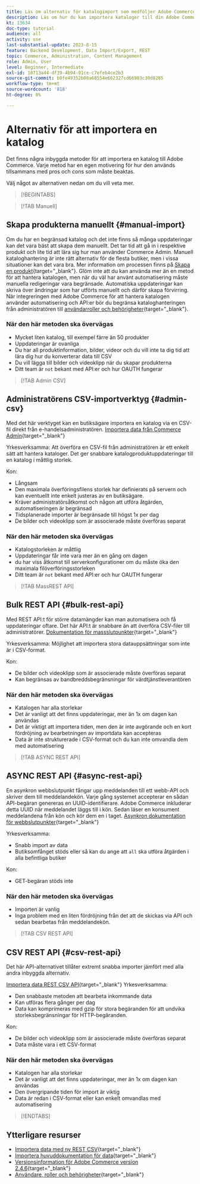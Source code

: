 ```yaml
---
title: Läs om alternativ för katalogimport som medföljer Adobe Commerce
description: Läs om hur du kan importera kataloger till din Adobe Commerce-butik med några av de inbyggda alternativen.
kt: 13634
doc-type: tutorial
audience: all
activity: use
last-substantial-update: 2023-8-15
feature: Backend Development, Data Import/Export, REST
topic: Commerce, Administration, Content Management
role: Admin, User
level: Beginner, Intermediate
exl-id: 18713a44-df39-4b94-91ce-c7efeb4ce2b3
source-git-commit: b0fe49352b00a68554e662327cd66983c30d8285
workflow-type: tm+mt
source-wordcount: '818'
ht-degree: 0%

---
```


# Alternativ för att importera en katalog

Det finns några inbyggda metoder för att importera en katalog till Adobe Commerce. Varje metod har en egen motivering för hur den används tillsammans med pros och cons som måste beaktas.

Välj något av alternativen nedan om du vill veta mer.

>[!BEGINTABS]

>[!TAB Manuell]

## Skapa produkterna manuellt {#manual-import}

Om du har en begränsad katalog och det inte finns så många uppdateringar kan det vara bäst att skapa dem manuellt. Det tar tid att gå in i respektive produkt och lite tid att lära sig hur man använder Commerce Admin. Manuell kataloghantering är inte rätt alternativ för de flesta butiker, men i vissa situationer kan det vara bra. Mer information om processen finns på [Skapa en produkt](https://experienceleague.adobe.com/docs/commerce-admin/catalog/products/product-create.html?lang=sv-SE){target="_blank"}. Glöm inte att du kan använda mer än en metod för att hantera katalogen, men när du väl har använt automatisering måste manuella redigeringar vara begränsade. Automatiska uppdateringar kan skriva över ändringar som har utförts manuellt och därför skapa förvirring. När integreringen med Adobe Commerce för att hantera katalogen använder automatisering och API:er bör du begränsa kataloghanteringen från administratören till [användarroller och behörigheter](https://experienceleague.adobe.com/docs/commerce-admin/systems/user-accounts/permissions-user-roles.html?lang=sv-SE){target="_blank"}.

### När den här metoden ska övervägas

- Mycket liten katalog, till exempel färre än 50 produkter
- Uppdateringar är ovanliga
- Du har all produktinformation, bilder, videor och du vill inte ta dig tid att lära dig hur du konverterar data till CSV
- Du vill lägga till bilder och videoklipp när du skapar produkterna
- Ditt team är `not` bekant med API:er och hur OAUTH fungerar

>[!TAB Admin CSV]

## Administratörens CSV-importverktyg {#admin-csv}

Med det här verktyget kan en butiksägare importera en katalog via en CSV-fil direkt från e-handelsadministratören.
[Importera data från Commerce Admin](https://experienceleague.adobe.com/docs/commerce-admin/systems/data-transfer/import/data-import.html?lang=sv-SE){target="_blank"}

Yrkesverksamma:
Att överföra en CSV-fil från administratören är ett enkelt sätt att hantera kataloger. Det ger snabbare katalogproduktuppdateringar till en katalog i måttlig storlek.

Kon:

- Långsam
- Den maximala överföringsfilens storlek har definierats på servern och kan eventuellt inte enkelt justeras av en butiksägare.
- Kräver administratörsåtkomst och någon att utföra åtgärden, automatiseringen är begränsad
- Tidsplanerade importer är begränsade till högst 1x per dag
- De bilder och videoklipp som är associerade måste överföras separat

### När den här metoden ska övervägas

- Katalogstorleken är måttlig
- Uppdateringar får inte vara mer än en gång om dagen
- du har viss åtkomst till serverkonfigurationer om du måste öka den maximala filöverföringsstorleken
- Ditt team är `not` bekant med API:er och hur OAUTH fungerar

>[!TAB MassREST API]

## Bulk REST API {#bulk-rest-api}

Med REST API:t för större datamängder kan man automatisera och få uppdateringar oftare. Det här API:t är snabbare än att överföra CSV-filer till administratörer.
[Dokumentation för massslutpunkter](https://developer.adobe.com/commerce/webapi/rest/use-rest/bulk-endpoints/){target="_blank"}

Yrkesverksamma:
Möjlighet att importera stora datauppsättningar som inte är i CSV-format.

Kon:

- De bilder och videoklipp som är associerade måste överföras separat
- Kan begränsas av bandbreddsbegränsningar för värdtjänstleverantören

### När den här metoden ska övervägas

- Katalogen har alla storlekar
- Det är vanligt att det finns uppdateringar, mer än 1x om dagen kan användas
- Det är viktigt att importera tiden, men den är inte avgörande och en kort fördröjning av bearbetningen av importdata kan accepteras
- Data är inte strukturerade i CSV-format och du kan inte omvandla dem med automatisering

>[!TAB ASYNC REST API]

## ASYNC REST API {#async-rest-api}

En asynkron webbslutpunkt fångar upp meddelanden till ett webb-API och skriver dem till meddelandekön. Varje gång systemet accepterar en sådan API-begäran genereras en UUID-identifierare. Adobe Commerce inkluderar detta UUID när meddelandet läggs till i kön. Sedan läser en konsument meddelandena från kön och kör dem en i taget.
[Asynkron dokumentation för webbslutpunkter](https://developer.adobe.com/commerce/webapi/rest/use-rest/asynchronous-web-endpoints/){target="_blank"}

Yrkesverksamma:

- Snabb import av data
- Butiksomfånget stöds eller så kan du ange att `all` ska utföra åtgärden i alla befintliga butiker

Kon:

- GET-begäran stöds inte

### När den här metoden ska övervägas

- Importen är vanlig
- Inga problem med en liten fördröjning från det att de skickas via API och sedan bearbetas från meddelandekön.


>[!TAB CSV REST API]

## CSV REST API {#csv-rest-api}

Det här API-alternativet tillåter extremt snabba importer jämfört med alla andra inbyggda alternativ.

[Importera data REST CSV API](https://developer.adobe.com/commerce/webapi/rest/modules/import/){target="_blank"}
Yrkesverksamma:

- Den snabbaste metoden att bearbeta inkommande data
- Kan utföras flera gånger per dag
- Data kan komprimeras med gzip för stora begäranden för att undvika storleksbegränsningar för HTTP-begäranden.

Kon:

- De bilder och videoklipp som är associerade måste överföras separat
- Data måste vara i ett CSV-format

### När den här metoden ska övervägas

- Katalogen har alla storlekar
- Det är vanligt att det finns uppdateringar, mer än 1x om dagen kan användas
- Den övergripande tiden för import är viktig
- Data är redan i CSV-format eller kan enkelt omvandlas med automatisering

>[!ENDTABS]

## Ytterligare resurser

- [Importera data med ny REST CSV](https://developer.adobe.com/commerce/webapi/rest/modules/import/){target="_blank"}
- [Importera huvuddokumentation för data](https://experienceleague.adobe.com/docs/commerce-admin/systems/data-transfer/import/data-import.html?lang=sv-SE){target="_blank"}
- [Versionsinformation för Adobe Commerce version 2.4.6](https://experienceleague.adobe.com/docs/commerce-operations/release/notes/adobe-commerce/2-4-6.html?lang=sv-SE){target="_blank"}
- [Användare, roller och behörigheter](../site-management/users-roles-permissions.md){target="_blank"}

